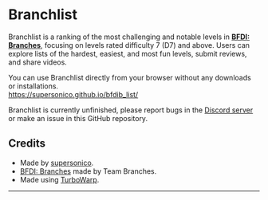 # Branchlist

Branchlist is a ranking of the most challenging and notable levels in [**BFDI: Branches**](https://teambranches.itch.io/bfdi-branches), focusing on levels rated difficulty 7 (D7) and above.
Users can explore lists of the hardest, easiest, and most fun levels, submit reviews, and share videos.

You can use Branchlist directly from your browser without any downloads or installations.  
https://supersonico.github.io/bfdib_list/

Branchlist is currently unfinished, please report bugs in the [Discord server](https://discord.gg/WzpyZ82ZKa) or make an issue in this GitHub repository.

## Credits
- Made by [supersonico](https://github.com/supersonico).
- [BFDI: Branches](https://teambranches.itch.io/bfdi-branches) made by Team Branches.
- Made using [TurboWarp](https://turbowarp.org).

---
